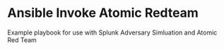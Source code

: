 # Ansible Invoke Atomic Redteam

Example playbook for use with Splunk Adversary Simluation and Atomic Red Team
